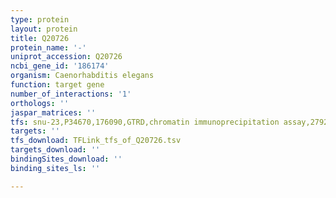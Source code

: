 ```yaml
---
type: protein
layout: protein
title: Q20726
protein_name: '-'
uniprot_accession: Q20726
ncbi_gene_id: '186174'
organism: Caenorhabditis elegans
function: target gene
number_of_interactions: '1'
orthologs: ''
jaspar_matrices: ''
tfs: snu-23,P34670,176090,GTRD,chromatin immunoprecipitation assay,27924024%5Buid%5D,No
targets: ''
tfs_download: TFLink_tfs_of_Q20726.tsv
targets_download: ''
bindingSites_download: ''
binding_sites_ls: ''

---
```

